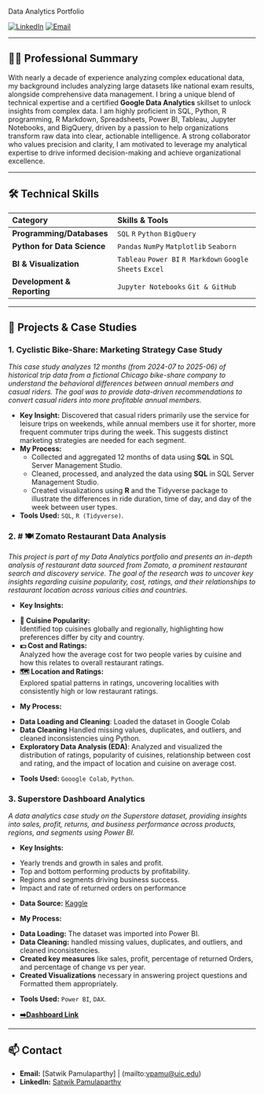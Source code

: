 Data Analytics Portfolio



[<img src="https://img.shields.io/badge/LinkedIn-0077B5?style=for-the-badge&logo=linkedin&logoColor=white" alt="LinkedIn">](https://www.linkedin.com/in/satwikpamulaparthy/)
[<img src="https://img.shields.io/badge/Email-D14836?style=for-the-badge&logo=gmail&logoColor=white" alt="Email">](mailto:vpamu@uic.edu)

---

## 👨‍💻 Professional Summary

With nearly a decade of experience analyzing complex educational data, my background includes analyzing large datasets like national exam results, alongside comprehensive data management. I bring a unique blend of technical expertise and a certified **Google Data Analytics** skillset to unlock insights from complex data. I am highly proficient in SQL, Python, R programming, R Markdown, Spreadsheets, Power BI, Tableau, Jupyter Notebooks, and BigQuery, driven by a passion to help organizations transform raw data into clear, actionable intelligence. A strong collaborator who values precision and clarity, I am motivated to leverage my analytical expertise to drive informed decision-making and achieve organizational excellence.

---

## 🛠️ Technical Skills

| Category | Skills & Tools |
| :--- | :--- |
| **Programming/Databases** | `SQL` `R` `Python` `BigQuery` |
| **Python for Data Science** | `Pandas` `NumPy` `Matplotlib` `Seaborn` |
| **BI & Visualization** | `Tableau` `Power BI` `R Markdown` `Google Sheets` `Excel` |
| **Development & Reporting**| `Jupyter Notebooks` `Git & GitHub` |

---

## 📁 Projects & Case Studies

### 1. Cyclistic Bike-Share: Marketing Strategy Case Study

*This case study analyzes 12 months (from 2024-07 to 2025-06) of historical  trip data from a fictional Chicago bike-share company to understand the behavioral differences between annual members and casual riders. The goal was to provide data-driven recommendations to convert casual riders into more profitable annual members.*

* **Key Insight:** Discovered that casual riders primarily use the service for leisure trips on weekends, while annual members use it for shorter, more frequent commuter trips during the week. This suggests distinct marketing strategies are needed for each segment.
* **My Process:**
    * Collected and aggregated 12 months of data using **SQL** in SQL Server Management Studio.
    * Cleaned, processed, and analyzed the data using **SQL** in SQL Server Management Studio.
    * Created visualizations using **R** and the Tidyverse package to illustrate the differences in ride duration, time of day, and day of the week between user types.
* **Tools Used:** `SQL`, `R (Tidyverse)`.
### 2. # 🍽️ Zomato Restaurant Data Analysis
*This project is part of my Data Analytics portfolio and presents an in-depth analysis of restaurant data sourced from Zomato, a prominent restaurant search and discovery service. The goal of the research was to uncover key insights regarding cuisine popularity, cost, ratings, and their relationships to restaurant location across various cities and countries.*
* **Key Insights:**
- **🍲 Cuisine Popularity:**  
  Identified top cuisines globally and regionally, highlighting how preferences differ by city and country.
- **💵 Cost and Ratings:**  
  Analyzed how the average cost for two people varies by cuisine and how this relates to overall restaurant ratings.
- **🗺️ Location and Ratings:**  
  Explored spatial patterns in ratings, uncovering localities with consistently high or low restaurant ratings.
* **My Process:**
- **Data Loading and Cleaning**: Loaded the dataset in Google Colab
- **Data Cleaning** Handled missing values, duplicates, and outliers, and cleaned inconsistencies uing Python.
- **Exploratory Data Analysis (EDA)**: Analyzed and visualized the distribution of ratings, popularity of cuisines, relationship between cost and rating, and the impact of location and cuisine on average cost.
  
* **Tools Used:** `Gooogle Colab`, `Python`.

### 3. Superstore Dashboard Analytics
*A data analytics case study on the Superstore dataset, providing insights into sales, profit, returns, and business performance across products, regions, and segments using Power BI.*
* **Key Insights:**
- Yearly trends and growth in sales and profit.
- Top and bottom performing products by profitability.
- Regions and segments driving business success.
- Impact and rate of returned orders on performance

* **Data Source:** [Kaggle](https://www.youtube.com/redirect?event=video_description&redir_token=QUFFLUhqbmlNem9TejJvQUpsZ2lfa0l6WHFnVWIxS01jZ3xBQ3Jtc0trdHg4WDF3Z2pocmpIVXNxLVZYaDhtd0c1Uk5wZXVpcVdnZUI2SVNpbTQ3UWR1UTlUZEZpRDUzZDNxRkN0Z2xkVkFXM2E0TnpHNFhlLW1HNzRsc0h4WFVQdGtGWWtvVDV5MXI3cG5pV1BLc0oyY05KMA&q=https%3A%2F%2Fwww.kaggle.com%2Fdatasets%2Fbitricks%2Fsuperstore-dataset&v=5se3nFK_dFo)

* **My Process:**
- **Data Loading:** The dataset was imported into Power BI.
- **Data Cleaning:** handled missing values, duplicates, and outliers, and cleaned inconsistencies.
- **Created key measures** like sales, profit, percentage of returned Orders, and percentage of change vs per year.
- **Created Visualizations** necessary in answering project questions and Formatted them appropriately.
  
* **Tools Used:** `Power BI`, `DAX`.

*  **[➡️Dashboard Link](https://github.com/MeLike-25/Data-Analytics/blob/main/Superstore%20Dashboard/dashboard/superstore.pbix)**


---

## 📫 Contact

- **Email:** [Satwik Pamulaparthy] | (mailto:vpamu@uic.edu)
- **LinkedIn:** [Satwik Pamulaparthy](https://www.linkedin.com/in/satwikpamulaparthy/)
